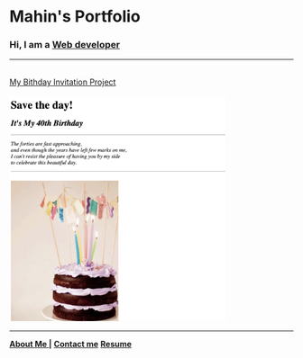 <!-- TODO 1: Create the HTML Boilerplate -->
<!DOCTYPE html>
<html lang="en">

<head>
    <meta charset="UTF-8">
    <title>Mahin's Portfolio</title>
</head>

<body>
    <h1>Mahin's Portfolio </h1>
    <h3>Hi, I am a <u>Web developer</u> </h3>
    <hr/>
    <br/>
   <a href="./public/birthday-invite.html">My Bithday Invitation Project</a>
   <br/>
   <br/>
   <img src="./assets/images/Birthday_invitation_project.png" height="400" alt="chocolate birthday cake with candles"/>
    <hr/>
    <a href="./public/about.html"><b>About Me |</b></a>
    <a href="./public/contact.html"><b>Contact me</b></a>
    <a href="./public/index.html"><b>Resume</b></a>
</body>
